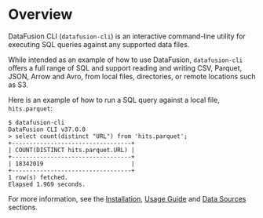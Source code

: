 

# Overview

DataFusion CLI (`datafusion-cli`) is an interactive command-line utility for executing
SQL queries against any supported data files.

While intended as an example of how to use DataFusion, `datafusion-cli` offers a
full range of SQL and support reading and writing CSV, Parquet, JSON, Arrow and
Avro, from local files, directories, or remote locations such as S3.

Here is an example of how to run a SQL query against a local file, `hits.parquet`:

```shell
$ datafusion-cli
DataFusion CLI v37.0.0
> select count(distinct "URL") from 'hits.parquet';
+----------------------------------+
| COUNT(DISTINCT hits.parquet.URL) |
+----------------------------------+
| 18342019                         |
+----------------------------------+
1 row(s) fetched.
Elapsed 1.969 seconds.
```

For more information, see the [Installation](installation), [Usage Guide](usage)
and [Data Sources](datasources) sections.

